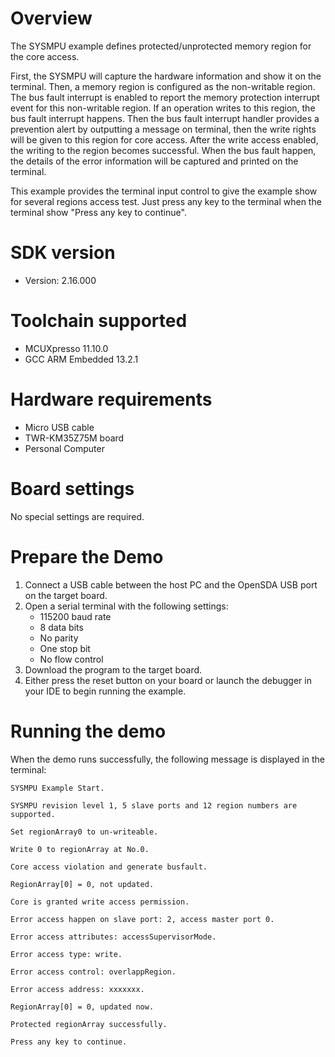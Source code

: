 Overview
========

The SYSMPU example defines protected/unprotected memory region for the core access.

First, the SYSMPU will capture the hardware information and show it on the
terminal. Then, a memory region is configured as the non-writable region. The
bus fault interrupt is enabled to report the memory protection interrupt event
for this non-writable region. If an operation writes to this region, the bus
fault interrupt happens. Then the bus fault interrupt handler provides a
prevention alert by outputting a message on terminal, then the write rights
will be given to this region for core access. After the write access enabled,
the writing to the region becomes successful. When the bus fault happen, the
details of the error information will be captured and printed on the terminal.

This example provides the terminal input control to give the example show for 
several regions access test. Just press any key to the terminal when the
terminal show "Press any key to continue".

SDK version
===========
- Version: 2.16.000

Toolchain supported
===================
- MCUXpresso  11.10.0
- GCC ARM Embedded  13.2.1

Hardware requirements
=====================
- Micro USB cable
- TWR-KM35Z75M board
- Personal Computer

Board settings
==============
No special settings are required.

Prepare the Demo
================
1.  Connect a USB cable between the host PC and the OpenSDA USB port on the target board.
2.  Open a serial terminal with the following settings:
    - 115200 baud rate
    - 8 data bits
    - No parity
    - One stop bit
    - No flow control
3. Download the program to the target board.
4. Either press the reset button on your board or launch the debugger in your IDE to begin running the example.

Running the demo
================
When the demo runs successfully, the following message is displayed in the terminal:
~~~~~~~~~~~~~~~~~~~~~~~~~~~~~~~~~~~~~~~~~~~~~~~~~~~~~~~~~~~~~~~~~~~~~~~~~~~~~~~
SYSMPU Example Start.

SYSMPU revision level 1, 5 slave ports and 12 region numbers are supported.

Set regionArray0 to un-writeable.

Write 0 to regionArray at No.0.

Core access violation and generate busfault.

RegionArray[0] = 0, not updated.

Core is granted write access permission.

Error access happen on slave port: 2, access master port 0.

Error access attributes: accessSupervisorMode.

Error access type: write.

Error access control: overlappRegion.

Error access address: xxxxxxx.

RegionArray[0] = 0, updated now.

Protected regionArray successfully.

Press any key to continue.
~~~~~~~~~~~~~~~~~~~~~~~~~~~~~~~~~~~~~~~~~~~~~~~~~~~~~~~~~~~~~~~~~~~~~~~~~~~~~~~~~
